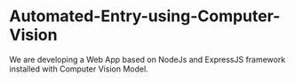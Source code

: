 # Automated-Entry-using-Computer-Vision
We are developing a Web App based on NodeJs and ExpressJS framework installed with Computer Vision Model. 
